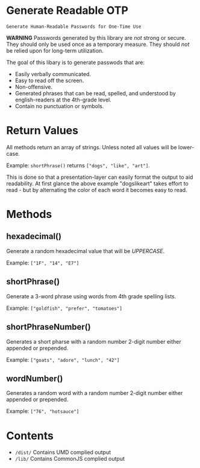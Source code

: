 # Generate Readable OTP

`Generate Human-Readable Passwords for One-Time Use`

**WARNING** Passwords generated by this library are *not*  strong or secure. They should only be used once as a temporary measure. They should *not* be relied upon for long-term utilization.

The goal of this libary is to generate passwods that are:

* Easily verbally communicated.
* Easy to read off the screen.
* Non-offensive.
* Generated phrases that can be read, spelled, and understood by english-readers at the 4th-grade level.
* Contain no punctuation or symbols.

# Return Values

All methods return an array of strings. Unless noted all values will be lower-case.

Example: `shortPhrase()` returns `["dogs", "like", "art"]`.

This is done so that a presentation-layer can easily format the output to aid readability. At first glance the above example "dogslikeart" takes effort to read - but by alternating the color of each word it becomes easy to read.

# Methods

## hexadecimal()

Generate a random hexadecimal value that will be *UPPERCASE*.

Example: `["1F", "14", "E7"]`

## shortPhrase()

Generate a 3-word phrase using words from 4th grade spelling lists.

Example: `["goldfish", "prefer", "tomatoes"]`

## shortPhraseNumber()

Generates a short pharse with a random number 2-digit number either appended or prepended.

Example: `["goats", "adore", "lunch", "42"]`

## wordNumber()

Generates a random word with a random number 2-digit number either appended or prepended.

Example: `["76", "hotsauce"]`

# Contents
* `/dist/` Contains UMD complied output
* `/lib/` Contains CommonJS complied output

